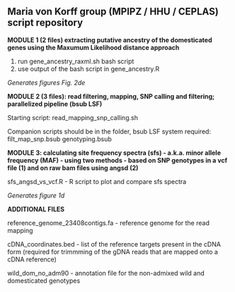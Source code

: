 ## Maria von Korff group (MPIPZ / HHU / CEPLAS) script repository

**MODULE 1 (2 files) extracting putative ancestry of the domesticated genes using the Maxumum Likelihood distance approach**

1. run gene_ancestry_raxml.sh bash script
2. use output of the bash script in gene_ancestry.R

*Generates figures Fig. 2de*


**MODULE 2 (3 files): read filtering, mapping, SNP calling and filtering; parallelized pipeline (bsub LSF)**

Starting script:
read_mapping_snp_calling.sh

Companion scripts should be in the folder, bsub LSF system required:
filt_map_snp.bsub
genotyping.bsub


**MODULE 3: calculating site frequency spectra (sfs) - a.k.a. minor allele frequency (MAF) - using two methods - based on SNP genotypes in a vcf file (1) and on raw bam files using angsd (2)**


sfs_angsd_vs_vcf.R - R script to plot and compare sfs spectra

*Generates figure 1d*


**ADDITIONAL FILES**

reference_genome_23408contigs.fa - reference genome for the read mapping

cDNA_coordinates.bed - list of the reference targets present in the cDNA form (required for trimmming of the gDNA reads that are mapped onto a cDNA reference)

wild_dom_no_adm90 - annotation file for the non-admixed wild and domesticated genotypes 
